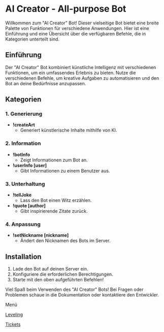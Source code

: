 # AI Creator - All-purpose Bot

Willkommen zum "AI Creator" Bot! Dieser vielseitige Bot bietet eine breite Palette von Funktionen für verschiedene Anwendungen. Hier ist eine Einführung und eine Übersicht über die verfügbaren Befehle, die in Kategorien unterteilt sind.

## Einführung

Der "AI Creator" Bot kombiniert künstliche Intelligenz mit verschiedenen Funktionen, um ein umfassendes Erlebnis zu bieten. Nutze die verschiedenen Befehle, um kreative Aufgaben zu automatisieren und den Bot an deine Bedürfnisse anzupassen.

## Kategorien

### 1. Generierung
- **!createArt**
  - Generiert künstlerische Inhalte mithilfe von KI.

### 2. Information
- **!botInfo**
  - Zeigt Informationen zum Bot an.
- **!userInfo [user]**
  - Gibt Informationen zu einem Benutzer aus.

### 3. Unterhaltung
- **!tellJoke**
  - Lass den Bot einen Witz erzählen.
- **!quote [author]**
  - Gibt inspirierende Zitate zurück.

### 4. Anpassung
- **!setNickname [nickname]**
  - Ändert den Nicknamen des Bots im Server.

## Installation

1. Lade den Bot auf deinen Server ein.
2. Konfiguriere die erforderlichen Berechtigungen.
3. Starte mit den oben aufgeführten Befehlen!

Viel Spaß beim Verwenden des "AI Creator" Bots! Bei Fragen oder Problemen schaue in die Dokumentation oder kontaktiere den Entwickler.




Menü

[Leveling](/leveling/README.md)

[Tickets](/tickets/README.md)